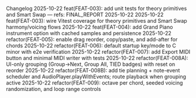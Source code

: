 Changelog
2025-10-22 feat(FEAT-003): add unit tests for theory primitives and Smart Swap — refs: FINAL_REPORT 2025-10-22
2025-10-22 feat(FEAT-003): wire Vitest coverage for theory primitives and Smart Swap harmony/voicing flows
2025-10-22 feat(FEAT-004): add Grand Piano instrument option with cached samples and persistence
2025-10-22 refactor(FEAT-005): enable drag reorder, copy/paste, and add-after for chords
2025-10-22 refactor(FEAT-006): default startup key/mode to C minor with e2e verification
2025-10-22 refactor(FEAT-007): add Export MIDI button and minimal MIDI writer with tests
2025-10-22 refactor(FEAT-008A): UI-only grouping (Group→Next, Group All, TIED badges) with reset on reorder
2025-10-22 refactor(FEAT-008B): add tie planning + note-event scheduler and AudioPlayer.playWithEvents; route playback when grouping active
2025-10-22 refactor(FEAT-009): octave per chord, seeded voicing randomization, and loop range controls
